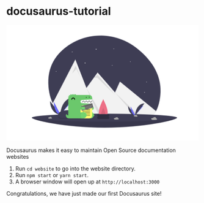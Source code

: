 # docusaurus-tutorial

![Docusaurus](bg.png)


Docusaurus makes it easy to maintain Open Source documentation websites
1. Run `cd website` to go into the website directory.
2. Run `npm start` or `yarn start`.
3. A browser window will open up at `http://localhost:3000`

Congratulations, we have just made our first Docusaurus site!

